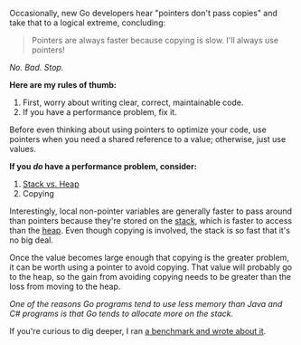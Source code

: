 Occasionally, new Go developers hear "pointers don't pass copies" and take that to a logical extreme, concluding:

> Pointers are always faster because copying is slow. I'll always use pointers!

_No. Bad. Stop._

**Here are my rules of thumb:**

1. First, worry about writing clear, correct, maintainable code.
2. If you have a performance problem, fix it.

Before even thinking about using pointers to optimize your code, use pointers when you need a shared reference to a value; otherwise, just use values.

**If you _do_ have a performance problem, consider:**

1. [Stack vs. Heap](https://go.dev/doc/faq#stack_or_heap)
2. Copying

Interestingly, local non-pointer variables are generally faster to pass around than pointers because they're stored on the [stack](https://computersciencewiki.org/index.php?title=Stack_memory), which is faster to access than the [heap](https://computersciencewiki.org/index.php/Heap_memory). Even though copying is involved, the stack is so fast that it's no big deal.

Once the value becomes large enough that copying is the greater problem, it can be worth using a pointer to avoid copying. That value will probably go to the heap, so the gain from avoiding copying needs to be greater than the loss from moving to the heap.

_One of the reasons Go programs tend to use less memory than Java and C# programs is that Go tends to allocate more on the stack._

If you're curious to dig deeper, I ran [a benchmark and wrote about it](https://blog.boot.dev/golang/pointers-faster-than-values).